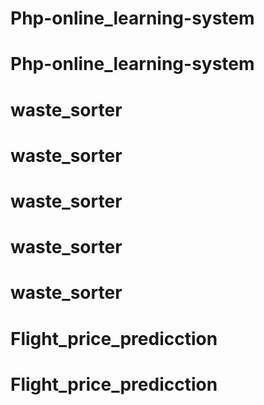 # Php-online_learning-system
# Php-online_learning-system
# waste_sorter
# waste_sorter
# waste_sorter
# waste_sorter
# waste_sorter
# Flight_price_predicction
# Flight_price_predicction
